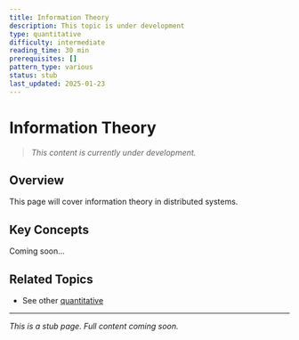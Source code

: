 ```yaml
---
title: Information Theory
description: This topic is under development
type: quantitative
difficulty: intermediate
reading_time: 30 min
prerequisites: []
pattern_type: various
status: stub
last_updated: 2025-01-23
---
```



# Information Theory

> *This content is currently under development.*

## Overview

This page will cover information theory in distributed systems.

## Key Concepts

Coming soon...

## Related Topics

- See other [quantitative](../../index.md)

---

*This is a stub page. Full content coming soon.*
